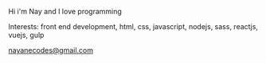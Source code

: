 Hi i'm Nay and I love programming 

Interests: front end development, html, css, javascript, nodejs, sass, reactjs, vuejs, gulp
           
nayanecodes@gmail.com

<!---
nayanecodes/nayanecodes is a ✨ special ✨ repository because its `README.md` (this file) appears on your GitHub profile.
You can click the Preview link to take a look at your changes.
--->
